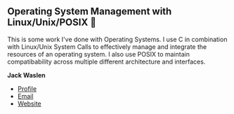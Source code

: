  ## Operating System Management with Linux/Unix/POSIX 🚀 ##
This is some work I've done with Operating Systems. I use C in combination with Linux/Unix System Calls to effectively manage and integrate the resources of an operating system. I also use POSIX to maintain compatibability across multiple different architecture and interfaces.

**Jack Waslen**

- [Profile](https://github.com/jackwaslen "Jack Waslen")
- [Email](mailto:jackwaslen16@gmail.com?subject=Hi% "Hi!")
- [Website](https://www.linkedin.com/in/jack-waslen-4ab873223/ "Welcome")
